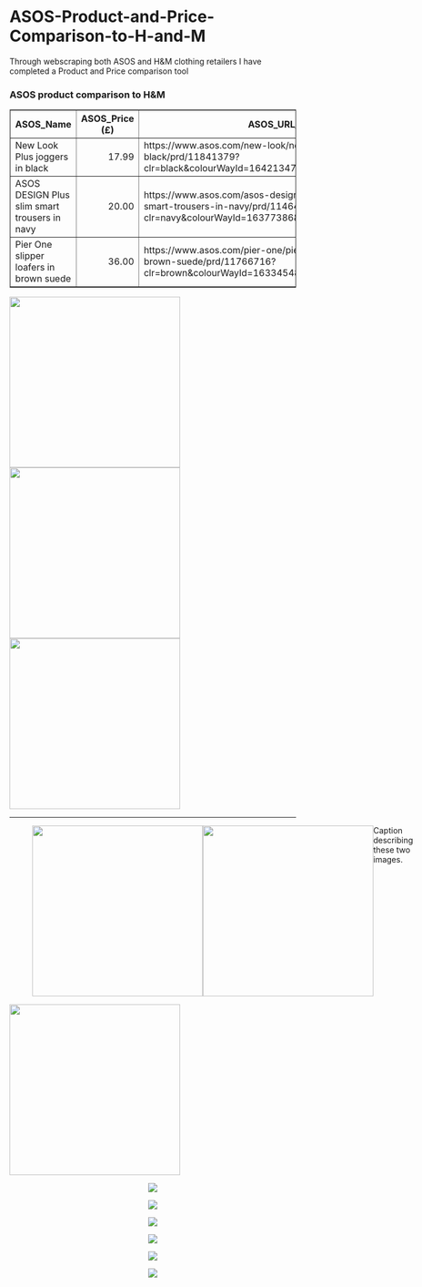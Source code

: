 # ASOS-Product-and-Price-Comparison-to-H-and-M
Through webscraping both ASOS and H&amp;M clothing retailers I have completed a Product and Price comparison tool



<div class="row"><div class="col-md-12"><div class="panel panel-success"><div class="panel-heading "><h3 class="panel-title">ASOS product comparison to H&M </h3></div>
<table border=1 class="table table-striped table-bordered table-hover table-condensed">
<thead><tr><th title="Field #1">ASOS_Name</th>
<th title="Field #2">ASOS_Price (£)</th>
<th title="Field #3">ASOS_URL_Link</th>
<th title="Field #4">HnM_Name</th>
<th title="Field #5">HnM_Price (£)</th>
<th title="Field #6">HnM_Color</th>
<th title="Field #7">HnM_Category</th>
<th title="Field #8">HnM_URL_Link</th>
</tr></thead>
<tbody><tr><td>New Look Plus joggers in black</td>
<td align="right">17.99</td>
<td>https://www.asos.com/new-look/new-look-plus-joggers-in-black/prd/11841379?clr=black&amp;colourWayId=16421347&amp;SearchQuery=&amp;cid=27110</td>
<td>Joggers</td>
<td align="right">19.99</td>
<td>Black</td>
<td>men_trousers_joggers</td>
<td>https://www2.hm.com/en_gb/productpage.0698950001.html</td>
</tr>
<tr><td>ASOS DESIGN Plus slim smart trousers in navy</td>
<td align="right">20.00</td>
<td>https://www.asos.com/asos-design/asos-design-plus-slim-smart-trousers-in-navy/prd/11464604?clr=navy&amp;colourWayId=16377386&amp;SearchQuery=&amp;cid=27110</td>
<td>Suit trousers Slim Fit</td>
<td align="right">24.99</td>
<td>Dark blue</td>
<td>men_trousers_trousers_skinny_all</td>
<td>https://www2.hm.com/en_gb/productpage.0716115001.html</td>
</tr>
<tr><td>Pier One slipper loafers in brown suede</td>
<td align="right">36.00</td>
<td>https://www.asos.com/pier-one/pier-one-slipper-loafers-in-brown-suede/prd/11766716?clr=brown&amp;colourWayId=16334548&amp;SearchQuery=&amp;cid=27110</td>
<td>Loafers</td>
<td align="right">49.99</td>
<td>Mole</td>
<td>men_shoes_dressed</td>
<td>https://www2.hm.com/en_gb/productpage.0642687002.html</td>
</tr>
</tbody></table>
</div></div></div>


<p float="left">
  <img src="screenShots/asosJogger.png" width="300" />
  <img src="screenShots/asosJogger.png" width="300" />
  <img src="screenShots/asosJogger.png" width="300" />    
</p>




********************************************************

<figure class="half" style="display:flex">
    <img style="width:300" src="screenShots/asosJogger.png"/><img style="width:300" src="screenShots/hmJogger.png"/>
    <figcaption>Caption describing these two images.</figcaption>
</figure>


<section>
    <img width="300" src="screenShots/asosJogger.png/><img width="300" src="screenShots/hmJogger.png"/>
</section>
                                                   

<p align="center"><img src="screenShots/asosJogger.png" /></p>
<p align="center"><img src="screenShots/hmJogger.png" /></p>

<p align="center"><img src="screenShots/asosTrouser.png" /></p>
<p align="center"><img src="screenShots/hmTrouser.png" /></p>

<p align="center"><img src="screenShots/asosLoafer.png" /></p>
<p align="center"><img src="screenShots/hmLoafer.png" /></p>

